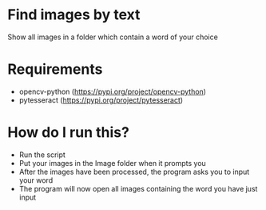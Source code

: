 # Find images by text
Show all images in a folder which contain a word of your choice

# Requirements
* opencv-python (https://pypi.org/project/opencv-python)
* pytesseract (https://pypi.org/project/pytesseract)

# How do I run this?
* Run the script
* Put your images in the Image folder when it prompts you
* After the images have been processed, the program asks you to input your word
* The program will now open all images containing the word you have just input
  
